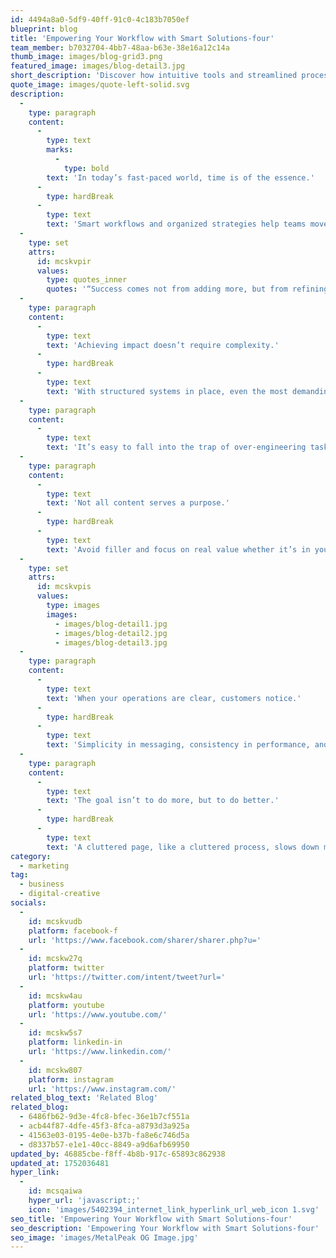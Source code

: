 ```yaml
---
id: 4494a8a0-5df9-40ff-91c0-4c183b7050ef
blueprint: blog
title: 'Empowering Your Workflow with Smart Solutions-four'
team_member: b7032704-4bb7-48aa-b63e-38e16a12c14a
thumb_image: images/blog-grid3.png
featured_image: images/blog-detail3.jpg
short_description: 'Discover how intuitive tools and streamlined processes can elevate productivity, reduce effort, and transform the way you manage projects.'
quote_image: images/quote-left-solid.svg
description:
  -
    type: paragraph
    content:
      -
        type: text
        marks:
          -
            type: bold
        text: 'In today’s fast-paced world, time is of the essence.'
      -
        type: hardBreak
      -
        type: text
        text: 'Smart workflows and organized strategies help teams move faster and more effectively. By aligning tools with intent, businesses can simplify their daily operations and stay focused on what truly matters growth and innovation.'
  -
    type: set
    attrs:
      id: mcskvpir
      values:
        type: quotes_inner
        quotes: '“Success comes not from adding more, but from refining what already exists.”'
  -
    type: paragraph
    content:
      -
        type: text
        text: 'Achieving impact doesn’t require complexity.'
      -
        type: hardBreak
      -
        type: text
        text: 'With structured systems in place, even the most demanding projects can become manageable. From centralized communication to well-defined processes, the secret lies in execution not in volume.'
  -
    type: paragraph
    content:
      -
        type: text
        text: 'It’s easy to fall into the trap of over-engineering tasks. But the best solutions are often the simplest. Minimal friction, clear accountability, and intuitive workflows reduce confusion and improve team morale. When done right, productivity feels effortless.'
  -
    type: paragraph
    content:
      -
        type: text
        text: 'Not all content serves a purpose.'
      -
        type: hardBreak
      -
        type: text
        text: 'Avoid filler and focus on real value whether it’s in your messaging, your design, or your delivery. Avoiding unnecessary distractions ensures clarity across every channel of communication.'
  -
    type: set
    attrs:
      id: mcskvpis
      values:
        type: images
        images:
          - images/blog-detail1.jpg
          - images/blog-detail2.jpg
          - images/blog-detail3.jpg
  -
    type: paragraph
    content:
      -
        type: text
        text: 'When your operations are clear, customers notice.'
      -
        type: hardBreak
      -
        type: text
        text: 'Simplicity in messaging, consistency in performance, and seamless experience builds lasting trust. And in today’s digital world, trust is the real currency.'
  -
    type: paragraph
    content:
      -
        type: text
        text: 'The goal isn’t to do more, but to do better.'
      -
        type: hardBreak
      -
        type: text
        text: 'A cluttered page, like a cluttered process, slows down momentum. Keep it clean. Keep it effective. Keep it human.'
category:
  - marketing
tag:
  - business
  - digital-creative
socials:
  -
    id: mcskvudb
    platform: facebook-f
    url: 'https://www.facebook.com/sharer/sharer.php?u='
  -
    id: mcskw27q
    platform: twitter
    url: 'https://twitter.com/intent/tweet?url='
  -
    id: mcskw4au
    platform: youtube
    url: 'https://www.youtube.com/'
  -
    id: mcskw5s7
    platform: linkedin-in
    url: 'https://www.linkedin.com/'
  -
    id: mcskw807
    platform: instagram
    url: 'https://www.instagram.com/'
related_blog_text: 'Related Blog'
related_blog:
  - 6486fb62-9d3e-4fc8-bfec-36e1b7cf551a
  - acb44f87-4dfe-45f3-8fca-a8793d3a925a
  - 41563e03-0195-4e0e-b37b-fa8e6c746d5a
  - d8337b57-e1e1-40cc-8849-a9d6afb69950
updated_by: 46885cbe-f8ff-4b8b-917c-65893c862938
updated_at: 1752036481
hyper_link:
  -
    id: mcsqaiwa
    hyper_url: 'javascript:;'
    icon: 'images/5402394_internet_link_hyperlink_url_web_icon 1.svg'
seo_title: 'Empowering Your Workflow with Smart Solutions-four'
seo_description: 'Empowering Your Workflow with Smart Solutions-four'
seo_image: 'images/MetalPeak OG Image.jpg'
---
```

